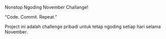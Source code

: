 Nonstop Ngoding November Challange!

“Code. Commit. Repeat.”

Project ini adalah challenge pribadi untuk tetap ngoding setiap hari selama November.
